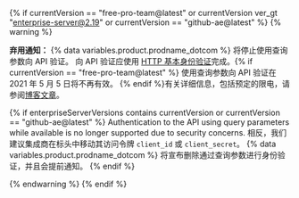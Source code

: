 {% if currentVersion == "free-pro-team@latest" or currentVersion ver_gt "enterprise-server@2.19" or currentVersion == "github-ae@latest" %}
{% warning %}

**弃用通知：** {% data variables.product.prodname_dotcom %} 将停止使用查询参数向 API 验证。 向 API 验证应使用 [HTTP 基本身份验证](/rest/overview/other-authentication-methods#via-oauth-and-personal-access-tokens)完成。{% if currentVersion == "free-pro-team@latest" %} 使用查询参数向 API 验证在 2021 年 5 月 5 日将不再有效。 {% endif %}有关详细信息，包括预定的限电，请参阅[博客文章](https://developer.github.com/changes/2020-02-10-deprecating-auth-through-query-param/)。

{% if enterpriseServerVersions contains currentVersion or currentVersion == "github-ae@latest" %} Authentication to the API using query parameters while available is no longer supported due to security concerns. 相反，我们建议集成商在标头中移动其访问令牌 `client_id` 或 `client_secret`。 {% data variables.product.prodname_dotcom %} 将宣布删除通过查询参数进行身份验证，并且会提前通知。 {% endif %}

{% endwarning %}
{% endif %}
